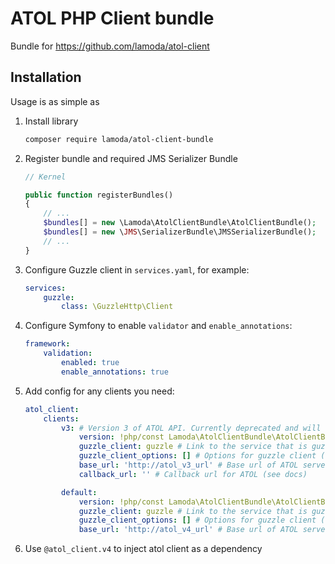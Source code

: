 # ATOL PHP Client bundle
Bundle for https://github.com/lamoda/atol-client

## Installation

Usage is as simple as 

1. Install library
	```bash
	composer require lamoda/atol-client-bundle
	```

2. Register bundle and required JMS Serializer Bundle 
	```php
	// Kernel
	
	public function registerBundles()
	{
		// ...
		$bundles[] = new \Lamoda\AtolClientBundle\AtolClientBundle();
		$bundles[] = new \JMS\SerializerBundle\JMSSerializerBundle();
		// ...
	}
	```

3. Configure Guzzle client in `services.yaml`, for example:
	```yaml
	services:
		guzzle:
			class: \GuzzleHttp\Client

	```
4. Configure Symfony to enable `validator` and `enable_annotations`:
	```yaml
	framework:
        validation:
            enabled: true
            enable_annotations: true
	```
6. Add config for any clients you need:
	```yaml
	atol_client:
        clients:
            v3: # Version 3 of ATOL API. Currently deprecated and will not be supported by ATOL since 01.01.2019
                version: !php/const Lamoda\AtolClientBundle\AtolClientBundle::API_CLIENT_VERSION_3
                guzzle_client: guzzle # Link to the service that is guzzle
                guzzle_client_options: [] # Options for guzzle client (optional)
                base_url: 'http://atol_v3_url' # Base url of ATOL server
                callback_url: '' # Callback url for ATOL (see docs)
    
            default:
                version: !php/const Lamoda\AtolClientBundle\AtolClientBundle::API_CLIENT_VERSION_4
                guzzle_client: guzzle # Link to the service that is guzzle
                guzzle_client_options: [] # Options for guzzle client (optional)
                base_url: 'http://atol_v4_url' # Base url of ATOL server
	```
6. Use `@atol_client.v4` to inject atol client as a dependency
